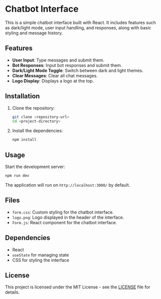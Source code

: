 # Chatbot Interface

This is a simple chatbot interface built with React. It includes features such as dark/light mode, user input handling, and responses, along with basic styling and message history.

## Features

* **User Input**: Type messages and submit them.
* **Bot Responses**: Input bot responses and submit them.
* **Dark/Light Mode Toggle**: Switch between dark and light themes.
* **Clear Messages**: Clear all chat messages.
* **Logo Display**: Displays a logo at the top.

## Installation

1. Clone the repository:

   ```bash
   git clone <repository-url>
   cd <project-directory>
   ```

2. Install the dependencies:

   ```bash
   npm install
   ```

## Usage

Start the development server:

```bash
npm run dev
```

The application will run on `http://localhost:3000/` by default.

## Files

* `form.css`: Custom styling for the chatbot interface.
* `logo.png`: Logo displayed in the header of the interface.
* `Form.js`: React component for the chatbot interface.

## Dependencies

* React
* `useState` for managing state
* CSS for styling the interface

## License

This project is licensed under the MIT License - see the [LICENSE](LICENSE) file for details.
